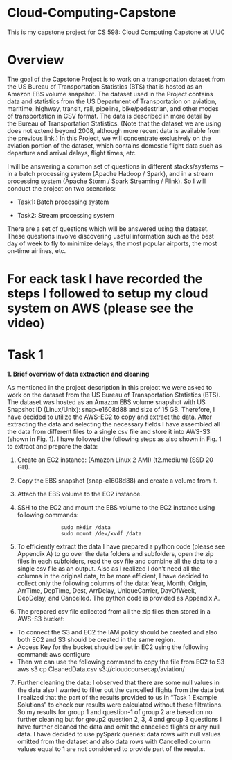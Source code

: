 # Cloud-Computing-Capstone
This is my capstone project for CS 598: Cloud Computing Capstone at UIUC


# Overview

The goal of the Capstone Project is to work on a transportation dataset from the US Bureau of Transportation Statistics (BTS) that is hosted as an Amazon EBS volume snapshot.
The dataset used in the Project contains data and statistics from the US Department of Transportation on aviation, maritime, highway, transit, rail, pipeline, bike/pedestrian, and other modes of transportation in CSV format. The data is described in more detail by the Bureau of Transportation Statistics. (Note that the dataset we are using does not extend beyond 2008, although more recent data is available from the previous link.) In this Project, we will concentrate exclusively on the aviation portion of the dataset, which contains domestic flight data such as departure and arrival delays, flight times, etc. 

I will be answering a common set of questions in different stacks/systems – in a batch processing system (Apache Hadoop / Spark), and in a stream processing system (Apache Storm / Spark Streaming / Flink). So I will conduct the project on two scenarios:

* Task1: Batch processing system

* Task2: Stream processing system

There are a set of questions which will be answered using the dataset. These questions involve discovering useful information such as the best day of week to fly to minimize delays, the most popular airports, the most on-time airlines, etc. 

# For eack task I have recorded the steps I followed to setup my cloud system on AWS (please see the video)

# Task 1

**1.	Brief overview of data extraction and cleaning**

As mentioned in the project description in this project we were asked to work on the dataset from the US Bureau of Transportation Statistics (BTS). The dataset was hosted as an Amazon EBS volume snapshot with US Snapshot ID (Linux/Unix): snap-e1608d88 and size of 15 GB. Therefore, I have decided to utilize the AWS-EC2 to copy and extract the data. After extracting the data and selecting the necessary fields I have assembled all the data from different files to a single csv file and store it into AWS-S3 (shown in Fig. 1). I have followed the following steps as also shown in Fig. 1 to extract and prepare the data:

1.	Create an EC2 instance: (Amazon Linux 2 AMI) (t2.medium) (SSD 20 GB).

2.	Copy the EBS snapshot (snap-e1608d88) and create a volume from it.

3.	Attach the EBS volume to the EC2 instance.

4.	SSH to the EC2 and mount the EBS volume to the EC2 instance using following commands: 

                      sudo mkdir /data  
                      sudo mount /dev/xvdf /data
                      
5.	To efficiently extract the data I have prepared a python code (please see Appendix A) to go over the data folders and subfolders, open the zip files in each subfolders, read the csv file and combine all the data to a single csv file as an output. Also as I realized I don’t need all the columns in the original data, to be more efficient, I have decided to collect only the following columns of the data: Year, Month, Origin, ArrTime, DepTime, Dest, ArrDelay, UniqueCarrier, DayOfWeek, DepDelay, and Cancelled. The python code is provided as Appendix A.

6.	The prepared csv file collected from all the zip files then stored in a AWS-S3 bucket:

*	To connect the S3 and EC2 the IAM policy should be created and also both EC2 and S3 should be created in the same region.
*	Access Key for the bucket should be set in EC2 using the following command:
                                          aws configure
*	Then we can use the following command to copy the file from EC2 to S3
            aws s3 cp CleanedData.csv s3://cloudcoursecap/aviation/
            
7.	Further cleaning the data: I observed that there are some null values in the data also I wanted to filter out the cancelled flights from the data but I realized that the part of the results provided to us in “Task 1 Example Solutions” to check our results were calculated without these filtrations. So my results for group 1 and question-1 of group 2 are based on no further cleaning but for group2 question 2, 3, 4 and group 3 questions I have further cleaned the data and omit the cancelled flights or any null data. I have decided to use pySpark queries: data rows with null values omitted from the dataset and also data rows with Cancelled column values equal to 1 are not considered to provide part of the results.


